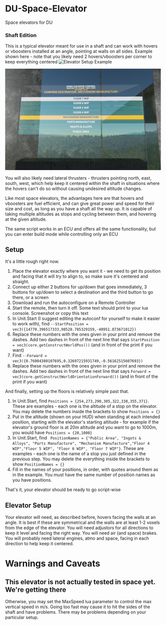 # DU-Space-Elevator
Space elevators for DU

### Shaft Edition

This is a typical elevator meant for use in a shaft and can work with hovers or vboosters installed at an angle, pointing at walls on all sides.  Example shown here - note that you likely need 2 hovers/vboosters per corner to keep everything centered
![Elevator Setup Example](/SpaceExampleSetup.png)

![Elevator Screen Example](/ElevatorScreenExample.png)

You will also likely need lateral thrusters - thrusters pointing north, east, south, west, which help keep it centered within the shaft in situations where the hovers can't do so without causing undesired altitude changes.  

Like most space elevators, the advantages here are that hovers and vboosters are fuel efficient, and can give great power and speed for their size and cost, as long as you have a shaft all the way up.  It is capable of taking multiple altitudes as stops and cycling between them, and hovering at the given altitude.

The same script works in an ECU and offers all the same functionality, but you can enter build mode while controlling only an ECU

## Setup

It's a little rough right now.  

1. Place the elevator exactly where you want it - we need to get its position and facing that it will try to align to, so make sure it's centered and straight.  
2. Connect up either 2 buttons for up/down that goes immediately, 3 buttons for up/down to select a destination and the third button to go there, or a screen
3. Download and run the autoconfigure on a Remote Controller
4. Start the remote, then turn it off.  Some text should print to your lua console.  Screenshot or copy this text
5. In Unit.Start (I suggest editing the autoconf for yourself to make it easier to work with), find `--StartPosition = vec3({14770.396517333,98528.785329159,-48951.873671012})`
6. Replace these numbers with the ones given in your print and remove the dashes.  Add two dashes in front of the next line that says `StartPosition = vec3(core.getConstructWorldPos())` (and in front of the print if you want)
7. Find `--Forward = vec3({0.76004380107695,0.32697215931749,-0.56162515607693})`
8. Replace these numbers with the ones given in your print and remove the dashes.  Add two dashes in front of the next line that says `Forward = vec3(core.getConstructWorldOrientationForward())` (and in front of the print if you want)

And finally, setting up the floors is relatively simple past that.

1. In Unit.Start, find `Positions = {254,273,290,305,322,338,355,371}`.  These are examples - each one is the altitude of a stop on the elevator.  You may delete the numbers inside the brackets to show `Positions = {}`
2. Put in the altitude (shown on your HUD) when standing at each intended position, starting with the elevator's starting altitude - for example if the elevator's ground floor is at 20m altitude and you want to go to 1000m, you would have `Positions = {20,1000}`
3. In Unit.Start, find ` PositionNames = {"Public Area", "Ingots & Alloys", "Parts Manufacture", "Mechanism Manufacture","Floor 4 WIP","Floor 5 WIP", "Floor 6 WIP", "Floor 7 WIP"}`.  These are examples - each one is the name of a stop you just defined in the previous step.  You may delete the everything inside the brackets to show `PositionNames = {}`
4. Fill in the names of your positions, in order, with quotes around them as in the example.  You must have the same number of position names as you have positions.

That's it, your elevator should be ready to go script-wise

## Elevator Setup

Your elevator will need, as described before, hovers facing the walls at an angle.  It is best if these are symmetrical and the walls are at least 1-2 voxels from the edge of the elevator.  You will need adjustors for all directions to keep it level and facing the right way.  You will need air (and space) brakes.  You will probably need lateral engines, atmo and space, facing in each direction to help keep it centered.


# Warnings and Caveats

## This elevator is not actually tested in space yet.  We're getting there

Otherwise, you may set the MaxSpeed lua parameter to control the max vertical speed in m/s.  Going too fast may cause it to hit the sides of the shaft and have problems.  There may be problems depending on your particular setup.
